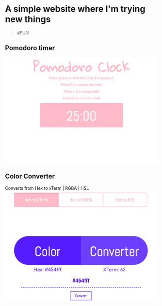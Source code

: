 # A simple website where I'm trying new things
> #FUN
## Pomodoro timer
![pomodoro screenshot](./imgForREADME/screenshotpomodoro.png?raw=true)
## Color Converter
Converts from Hex to xTerm | RGBA | HSL
  <br />
![color converter screenshot](./imgForREADME/screenshotcolorconverter.png?raw=true)

